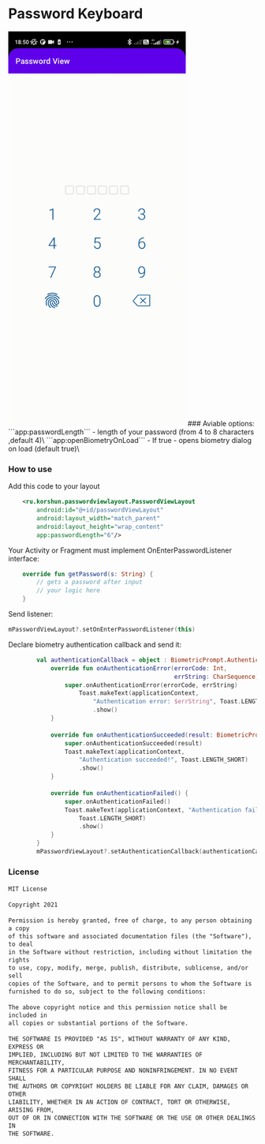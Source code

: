 # Password Keyboard
<img src="demo.gif" width="360" height="800">
### Aviable options:
```app:passwordLength``` - length of your password (from 4 to 8 characters ,default 4)\
```app:openBiometryOnLoad``` - If true - opens biometry dialog on load (default true)\

### How to use
Add this code to your layout
```xml
    <ru.korshun.passwordviewlayout.PasswordViewLayout
        android:id="@+id/passwordViewLayout"
        android:layout_width="match_parent"
        android:layout_height="wrap_content"
        app:passwordLength="6"/>
```
Your Activity or Fragment must implement OnEnterPasswordListener interface:
```kotlin
    override fun getPassword(s: String) {
        // gets a password after input
        // your logic here
    }
```
Send listener:
```kotlin
mPasswordViewLayout?.setOnEnterPasswordListener(this)
```
Declare biometry authentication callback and send it:
```kotlin
        val authenticationCallback = object : BiometricPrompt.AuthenticationCallback() {
            override fun onAuthenticationError(errorCode: Int,
                                               errString: CharSequence) {
                super.onAuthenticationError(errorCode, errString)          
                    Toast.makeText(applicationContext,
                        "Authentication error: $errString", Toast.LENGTH_SHORT)
                        .show()
            }

            override fun onAuthenticationSucceeded(result: BiometricPrompt.AuthenticationResult) {
                super.onAuthenticationSucceeded(result)
                Toast.makeText(applicationContext,
                    "Authentication succeeded!", Toast.LENGTH_SHORT)
                    .show()
            }

            override fun onAuthenticationFailed() {
                super.onAuthenticationFailed()
                Toast.makeText(applicationContext, "Authentication failed",
                    Toast.LENGTH_SHORT)
                    .show()
            }
        }
        mPasswordViewLayout?.setAuthenticationCallback(authenticationCallback)
```
### License
```
MIT License

Copyright 2021

Permission is hereby granted, free of charge, to any person obtaining a copy 
of this software and associated documentation files (the "Software"), to deal 
in the Software without restriction, including without limitation the rights 
to use, copy, modify, merge, publish, distribute, sublicense, and/or sell 
copies of the Software, and to permit persons to whom the Software is 
furnished to do so, subject to the following conditions:

The above copyright notice and this permission notice shall be included in 
all copies or substantial portions of the Software.

THE SOFTWARE IS PROVIDED "AS IS", WITHOUT WARRANTY OF ANY KIND, EXPRESS OR 
IMPLIED, INCLUDING BUT NOT LIMITED TO THE WARRANTIES OF MERCHANTABILITY, 
FITNESS FOR A PARTICULAR PURPOSE AND NONINFRINGEMENT. IN NO EVENT SHALL 
THE AUTHORS OR COPYRIGHT HOLDERS BE LIABLE FOR ANY CLAIM, DAMAGES OR OTHER 
LIABILITY, WHETHER IN AN ACTION OF CONTRACT, TORT OR OTHERWISE, ARISING FROM,
OUT OF OR IN CONNECTION WITH THE SOFTWARE OR THE USE OR OTHER DEALINGS IN 
THE SOFTWARE.
```
